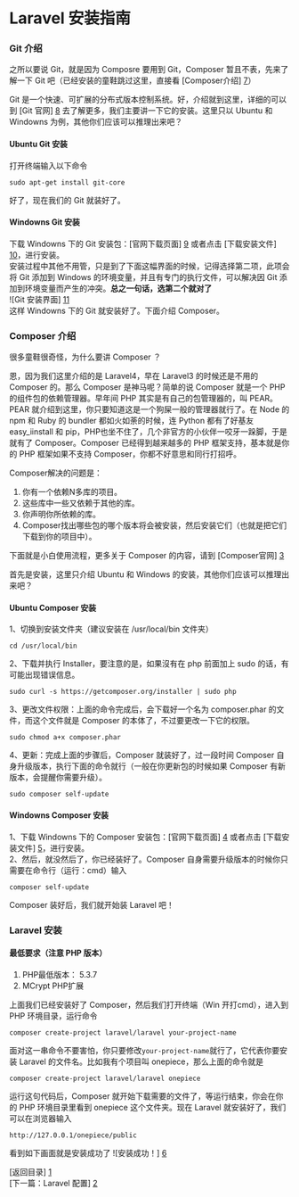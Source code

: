 Laravel 安装指南
=====
### Git 介绍
之所以要说 Git，就是因为 Composre 要用到 Git，Composer 暂且不表，先来了解一下 Git 吧（已经安装的童鞋跳过这里，直接看 [Composer介绍] [7]）

Git 是一个快速、可扩展的分布式版本控制系统。好，介绍就到这里，详细的可以到 [Git 官网] [8] 去了解更多，我们主要讲一下它的安装。这里只以 Ubuntu 和 Windowns 为例，其他你们应该可以推理出来吧？
#### Ubuntu Git 安装
打开终端输入以下命令
```terminal
sudo apt-get install git-core
```
好了，现在我们的 Git 就装好了。

#### Windowns Git 安装
下载 Windowns 下的 Git 安装包：[官网下载页面] [9] 或者点击 [下载安装文件] [10]，进行安装。  
安装过程中其他不用管，只是到了下面这幅界面的时候，记得选择第二项，此项会将 Git 添加到 Windows 的环境变量，并且有专门的执行文件，可以解决因 Git 添加到环境变量而产生的冲突。**总之一句话，选第二个就对了**  
![Git 安装界面] [11]  
这样 Windowns 下的 Git 就安装好了。下面介绍 Composer。

### Composer 介绍
很多童鞋很奇怪，为什么要讲 Composer ？

恩，因为我们这里介绍的是 Laravel4，早在 Laravel3 的时候还是不用的 Composer 的。那么 Composer 是神马呢？简单的说 Composer 就是一个 PHP 的组件包的依赖管理器。早年间 PHP 其实是有自己的包管理器的，叫 PEAR。PEAR 就介绍到这里，你只要知道这是一个狗屎一般的管理器就行了。在 Node 的 npm 和 Ruby 的 bundler 都如火如荼的时候，连 Python 都有了好基友 easy_iinstall 和 pip，PHP也坐不住了，几个非官方的小伙伴一咬牙一跺脚，于是就有了 Composer。Composer 已经得到越来越多的 PHP 框架支持，基本就是你的 PHP 框架如果不支持 Composer，你都不好意思和同行打招呼。

Composer解决的问题是：

1. 你有一个依赖N多库的项目。
2. 这些库中一些又依赖于其他的库。
3. 你声明你所依赖的库。
4. Composer找出哪些包的哪个版本将会被安装，然后安装它们（也就是把它们下载到你的项目中）。

下面就是小白使用流程，更多关于 Composer 的内容，请到 [Composer官网] [3]

首先是安装，这里只介绍 Ubuntu 和 Windows 的安装，其他你们应该可以推理出来吧？

#### Ubuntu Composer 安装
1、切换到安装文件夹（建议安装在 /usr/local/bin 文件夹）
```terminal
cd /usr/local/bin
```

2、下载并执行 Installer，要注意的是，如果沒有在 php 前面加上 sudo 的话，有可能出现错误信息。
```terminal
sudo curl -s https://getcomposer.org/installer | sudo php
```

3、更改文件权限：上面的命令完成后，会下载好一个名为 composer.phar 的文件，而这个文件就是 Composer 的本体了，不过要更改一下它的权限。
```terminal
sudo chmod a+x composer.phar
```

4、更新：完成上面的步骤后，Composer 就装好了，过一段时间 Composer 自身升级版本，执行下面的命令就行（一般在你更新包的时候如果 Composer 有新版本，会提醒你需要升级）。
```terminal
sudo composer self-update
```

#### Windowns Composer 安装
1、下载 Windowns 下的 Composer 安装包：[官网下载页面] [4] 或者点击 [下载安装文件] [5]，进行安装。  
2、然后，就没然后了，你已经装好了。Composer 自身需要升级版本的时候你只需要在命令行（运行：cmd）输入
```terminal
composer self-update
```
Composer 装好后，我们就开始装 Laravel 吧！

### Laravel 安装
#### 最低要求（注意 PHP 版本）
1. PHP最低版本： 5.3.7
2. MCrypt PHP扩展

上面我们已经安装好了 Composer，然后我们打开终端（Win 开打cmd），进入到 PHP 环境目录，运行命令
```terminal
composer create-project laravel/laravel your-project-name
```
面对这一串命令不要害怕，你只要修改`your-project-name`就行了，它代表你要安装 Laravel 的文件名。比如我有个项目叫 onepiece，那么上面的命令就是
```terminal
composer create-project laravel/laravel onepiece
```
运行这句代码后，Composer 就开始下载需要的文件了，等运行结束，你会在你的 PHP 环境目录里看到 onepiece 这个文件夹。现在 Laravel 就安装好了，我们可以在浏览器输入
```browser
http://127.0.0.1/onepiece/public
```
看到如下画面就是安装成功了
![安装成功！] [6]


[返回目录] [1]  
[下一篇：Laravel 配置] [2]  



[1]: https://github.com/maliang/LikeLaravel "返回目录"
[2]: https://github.com/maliang/LikeLaravel/blob/master/base/config.md "Laravel 配置"
[3]: http://getcomposer.org/ "Composer官网"
[4]: http://getcomposer.org/download/ "Composer 官网下载页面"
[5]: http://getcomposer.org/Composer-Setup.exe "Composer 安装程序"
[6]: succeed.png "安装成功！"
[7]: #composer-%E4%BB%8B%E7%BB%8D "跳到 Composer 介绍"
[8]: http://git-scm.com/ "Git 官网"
[9]: http://git-scm.com/download "Git 官网下载页面"
[10]: http://git-scm.com/download/win "Git 安装程序"
[11]: git.png "Git 安装界面"
